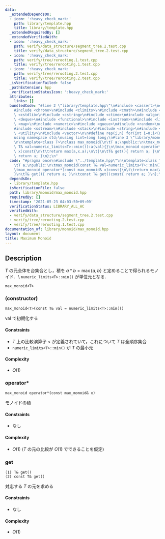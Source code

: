 ```yaml
---
data:
  _extendedDependsOn:
  - icon: ':heavy_check_mark:'
    path: library/template.hpp
    title: library/template.hpp
  _extendedRequiredBy: []
  _extendedVerifiedWith:
  - icon: ':heavy_check_mark:'
    path: verify/data_structure/segment_tree.2.test.cpp
    title: verify/data_structure/segment_tree.2.test.cpp
  - icon: ':heavy_check_mark:'
    path: verify/tree/rerooting.1.test.cpp
    title: verify/tree/rerooting.1.test.cpp
  - icon: ':heavy_check_mark:'
    path: verify/tree/rerooting.2.test.cpp
    title: verify/tree/rerooting.2.test.cpp
  _isVerificationFailed: false
  _pathExtension: hpp
  _verificationStatusIcon: ':heavy_check_mark:'
  attributes:
    links: []
  bundledCode: "#line 2 \"library/template.hpp\"\n#include <cassert>\n#include <cctype>\n\
    #include <chrono>\n#include <climits>\n#include <cmath>\n#include <cstdio>\n#include\
    \ <cstdlib>\n#include <cstring>\n#include <ctime>\n#include <algorithm>\n#include\
    \ <deque>\n#include <functional>\n#include <iostream>\n#include <limits>\n#include\
    \ <map>\n#include <numeric>\n#include <queue>\n#include <random>\n#include <set>\n\
    #include <sstream>\n#include <stack>\n#include <string>\n#include <tuple>\n#include\
    \ <utility>\n#include <vector>\n\n#define rep(i,n) for(int i=0;i<(n);i++)\n\n\
    using namespace std;\nusing lint=long long;\n#line 3 \"library/monoid/max_monoid.hpp\"\
    \n\ntemplate<class T>\nclass max_monoid{\n\tT a;\npublic:\n\tmax_monoid(const\
    \ T& val=numeric_limits<T>::min()):a(val){}\n\tmax_monoid operator*(const max_monoid&\
    \ x)const{\n\t\treturn max(a,x.a);\n\t}\n\tT& get(){ return a; }\n\tconst T& get()const{\
    \ return a; }\n};\n"
  code: "#pragma once\n#include \"../template.hpp\"\n\ntemplate<class T>\nclass max_monoid{\n\
    \tT a;\npublic:\n\tmax_monoid(const T& val=numeric_limits<T>::min()):a(val){}\n\
    \tmax_monoid operator*(const max_monoid& x)const{\n\t\treturn max(a,x.a);\n\t\
    }\n\tT& get(){ return a; }\n\tconst T& get()const{ return a; }\n};\n"
  dependsOn:
  - library/template.hpp
  isVerificationFile: false
  path: library/monoid/max_monoid.hpp
  requiredBy: []
  timestamp: '2021-05-23 04:03:50+09:00'
  verificationStatus: LIBRARY_ALL_AC
  verifiedWith:
  - verify/data_structure/segment_tree.2.test.cpp
  - verify/tree/rerooting.2.test.cpp
  - verify/tree/rerooting.1.test.cpp
documentation_of: library/monoid/max_monoid.hpp
layout: document
title: Maximum Monoid
---
```


## Description
$T$ の元全体を台集合とし，積を $a\ast b=\max\lbrace a,b\rbrace$ と定めることで得られるモノイド．\\
``numeric_limits<T>::min()`` が単位元となる．
```
max_monoid<T>
```

### (constructor)
```
max_monoid<T>(const T& val = numeric_limits<T>::min())
```
$\mathrm{val}$ で初期化する

#### Constraints
- $T$ 上の比較演算子 $<$ が定義されていて，これについて $T$ は全順序集合
- ``numeric_limits<T>::min()`` が $T$ の最小元

#### Complexity
- $O(1)$

### operator*
```
max_monoid operator*(const max_monoid& x)
```
モノイドの積

#### Constraints
- なし

#### Complexity
- $O(1)$ ($T$ の元の比較が $O(1)$ でできることを仮定)

### get
```
(1) T& get()
(2) const T& get()
```
対応する $T$ の元を求める

#### Constraints
- なし

#### Complexity
- $O(1)$
